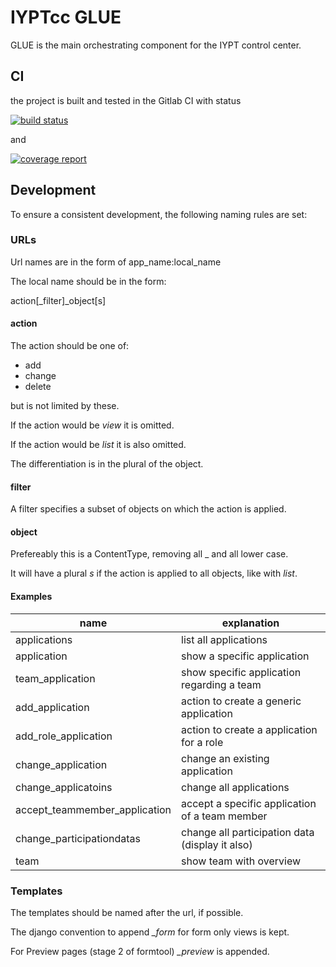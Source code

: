 # IYPTcc GLUE

GLUE is the main orchestrating component for the IYPT control center.

## CI

the project is built and tested in the Gitlab CI with status

[![build status](https://git.nlogn.org/CC/GLUE/badges/master/build.svg)](https://git.nlogn.org/CC/GLUE/commits/master)

and

[![coverage report](https://git.nlogn.org/CC/GLUE/badges/master/coverage.svg)](https://git.nlogn.org/CC/GLUE/commits/master)


## Development

To ensure a consistent development, the following naming rules are set:

### URLs

Url names are in the form of app_name:local_name

The local name should be in the form:

action\[_filter\]_object\[s\]

#### action
The action should be one of:

* add
* change
* delete

but is not limited by these.

If the action would be *view* it is omitted.

If the action would be *list* it is also omitted.

The differentiation is in the plural of the object.

#### filter

A filter specifies a subset of objects on which the action is applied.

#### object

Prefereably this is a ContentType, removing all _ and all lower case.

It will have a plural *s* if the action is applied to all objects, like with *list*.

#### Examples

|name| explanation |
| --- | --- |
| applications | list all applications |
| application | show a specific application |
| team_application | show specific application regarding a team |
| add_application | action to create a generic application
| add_role_application | action to create a application for a role |
| change_application | change an existing application |
| change_applicatoins | change all applications |
| accept_teammember_application | accept a specific application of a team member |
| change_participationdatas | change all participation data (display it also) |
| team | show team with overview |



### Templates

The templates should be named after the url, if possible.

The django convention to append *_form* for form only views is kept.

For Preview pages (stage 2 of formtool) *_preview* is appended.

